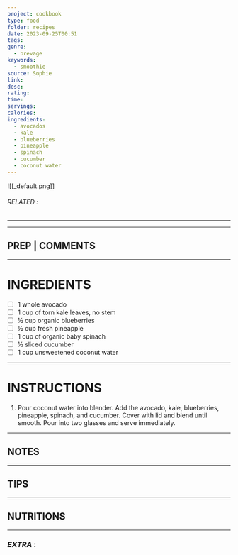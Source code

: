 ```yaml
---
project: cookbook
type: food
folder: recipes
date: 2023-09-25T00:51
tags: 
genre:
  - brevage
keywords:
  - smoothie
source: Sophie
link: 
desc: 
rating: 
time: 
servings: 
calories: 
ingredients:
  - avocados
  - kale
  - blueberries
  - pineapple
  - spinach
  - cucumber
  - coconut water
---
```


![[_default.png]]
###### *RELATED* : 
---


---
## PREP | COMMENTS



---
# INGREDIENTS

- [ ] 1 whole avocado
- [ ] 1 cup of torn kale leaves, no stem
- [ ] ½ cup organic blueberries
- [ ] ½ cup fresh pineapple
- [ ] 1 cup of organic baby spinach
- [ ] ½ sliced cucumber
- [ ] 1 cup unsweetened coconut water

---
# INSTRUCTIONS

1. Pour coconut water into blender. Add the avocado, kale, blueberries, pineapple, spinach, and cucumber. Cover with lid and blend until smooth. Pour into two glasses and serve immediately.

---
## NOTES



---
## TIPS



---
## NUTRITIONS



---
### *EXTRA* :



